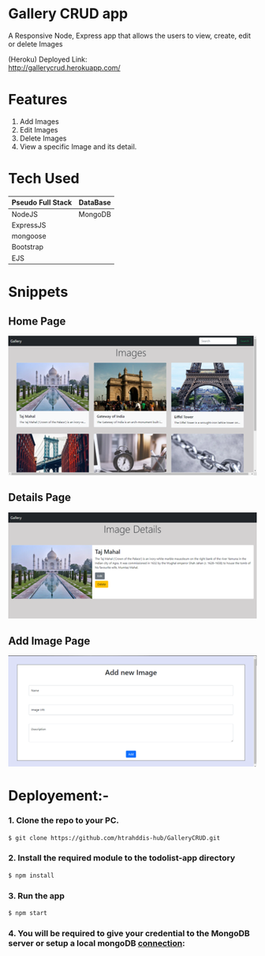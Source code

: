 # Gallery CRUD app
A Responsive Node, Express app that allows the users to view, create, edit or delete Images

<!-- Deployed Links -->

(Heroku) Deployed Link:
<br />
http://gallerycrud.herokuapp.com/

<!--  Features -->
# Features
1. Add Images 
2. Edit Images 
3. Delete Images
4. View a specific Image and its detail.


<!-- Tech used -->
# Tech Used

| Pseudo Full Stack   | DataBase              |
| ------------------- | --------------------- |
| NodeJS              | MongoDB               | 
| ExpressJS           |                       | 
| mongoose            |                       | 
| Bootstrap           |                       | 
| EJS                 |                       |

<!-- Snippets -->
# Snippets
## Home Page
![Home page](./ScreenShots/home.png)
## Details Page
![Home Page](./ScreenShots/Details.png)
 
## Add Image Page
![Add Page](./ScreenShots//form.png)


# Deployement:-

### 1. Clone the repo to your PC.
```sh
$ git clone https://github.com/htrahddis-hub/GalleryCRUD.git
```

### 2. Install the required module to the todolist-app directory
```sh
$ npm install 
```
### 3. Run the app
```sh
$ npm start
```
### 4. You will be required to give your credential to the MongoDB server or setup a local mongoDB [connection](https://docs.mongodb.com/guides/server/drivers/):